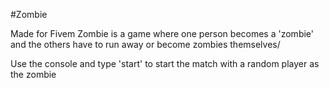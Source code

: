 #Zombie

Made for Fivem Zombie is a game where one person becomes a 'zombie' and the others have to run away or become zombies themselves/

Use the console and type 'start' to start the match with a random player as the zombie